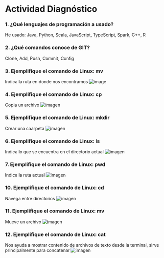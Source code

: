 # Actividad Diagnóstico


### 1. ¿Qué lenguajes de programación a usado?
He usado: Java, Python, Scala, JavaScript, TypeScript, Spark, C++, R

### 2. ¿Qué comandos conoce de GIT?
Clone, Add, Push, Commit, Config

### 3. Ejemplifique el comando de Linux: mv
Indica la ruta en donde nos encontramos 
![image](https://github.com/PlataformasWeb-P-AA2024/actividad-diagnostico-0KevinB/assets/92813801/35d3da6c-5ffe-4c90-9993-6767ee3c60da)

### 4. Ejemplifique el comando de Linux: cp
Copia un archivo
![imagen](https://github.com/PlataformasWeb-P-AA2024/actividad-diagnostico-0KevinB/assets/92813801/5d60bbe8-6ee6-4a7a-a1db-2c76bd537712)


### 5. Ejemplifique el comando de Linux: mkdir
Crear una caarpeta
![imagen](https://github.com/PlataformasWeb-P-AA2024/actividad-diagnostico-0KevinB/assets/92813801/e1b29880-f1d1-4e38-a277-3ba64af9afb8)


### 6. Ejemplifique el comando de Linux: ls
Indica lo que se encuentra en el directorio actual
![imagen](https://github.com/PlataformasWeb-P-AA2024/actividad-diagnostico-0KevinB/assets/92813801/ff3c10da-49b0-4a55-9be9-f511860fb831)


### 7. Ejemplifique el comando de Linux: pwd
Indica la ruta actual
![imagen](https://github.com/PlataformasWeb-P-AA2024/actividad-diagnostico-0KevinB/assets/92813801/d0c81858-8265-4dcd-8cb8-689331482a1b)


### 10. Ejemplifique el comando de Linux: cd
Navega entre directorios
![imagen](https://github.com/PlataformasWeb-P-AA2024/actividad-diagnostico-0KevinB/assets/92813801/8a7bd4b4-d1c4-46d0-a47b-edeea5f554f6)


### 11. Ejemplifique el comando de Linux: mv
Mueve un archivo 
![imagen](https://github.com/PlataformasWeb-P-AA2024/actividad-diagnostico-0KevinB/assets/92813801/66e21479-a210-4245-9f8b-5e8229192024)

### 12. Ejemplifique el comando de Linux: cat
Nos ayuda a mostrar contenido de archivos de texto desde la terminal, sirve principalmente para concatenar
![imagen](https://github.com/PlataformasWeb-P-AA2024/actividad-diagnostico-0KevinB/assets/92813801/c048e854-5de4-4181-a9fb-a01c6229ccf0)
